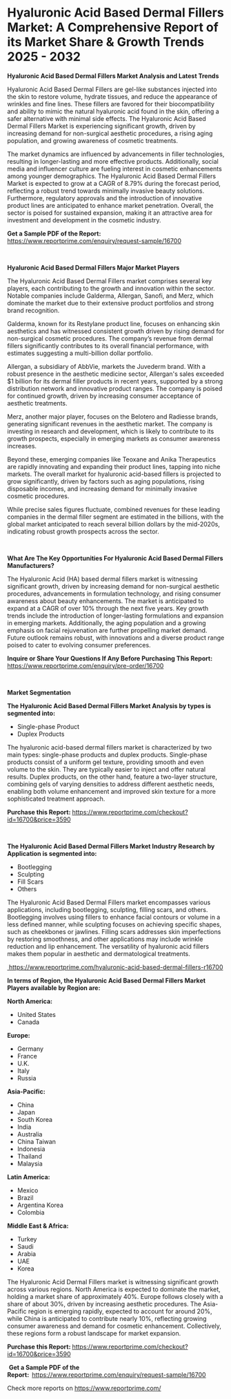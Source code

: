<p><h1>Hyaluronic Acid Based Dermal Fillers Market: A Comprehensive Report of its Market Share & Growth Trends 2025 - 2032</h1></p><p><strong>Hyaluronic Acid Based Dermal Fillers Market Analysis and Latest Trends</strong></p>
<p><p>Hyaluronic Acid Based Dermal Fillers are gel-like substances injected into the skin to restore volume, hydrate tissues, and reduce the appearance of wrinkles and fine lines. These fillers are favored for their biocompatibility and ability to mimic the natural hyaluronic acid found in the skin, offering a safer alternative with minimal side effects. The Hyaluronic Acid Based Dermal Fillers Market is experiencing significant growth, driven by increasing demand for non-surgical aesthetic procedures, a rising aging population, and growing awareness of cosmetic treatments.</p><p>The market dynamics are influenced by advancements in filler technologies, resulting in longer-lasting and more effective products. Additionally, social media and influencer culture are fueling interest in cosmetic enhancements among younger demographics. The Hyaluronic Acid Based Dermal Fillers Market is expected to grow at a CAGR of 8.79% during the forecast period, reflecting a robust trend towards minimally invasive beauty solutions. Furthermore, regulatory approvals and the introduction of innovative product lines are anticipated to enhance market penetration. Overall, the sector is poised for sustained expansion, making it an attractive area for investment and development in the cosmetic industry.</p></p>
<p><strong>Get a Sample PDF of the Report:&nbsp;</strong> <a href="https://www.reportprime.com/enquiry/request-sample/16700?utm_campaign=3175&utm_medium=2&utm_source=Github&utm_content=ia&utm_term=18032025&utm_id=hyaluronic-acid-based-dermal-fillers">https://www.reportprime.com/enquiry/request-sample/16700</a></p>
<p>&nbsp;</p>
<p><strong>Hyaluronic Acid Based Dermal Fillers Major Market Players</strong></p>
<p><p>The Hyaluronic Acid Based Dermal Fillers market comprises several key players, each contributing to the growth and innovation within the sector. Notable companies include Galderma, Allergan, Sanofi, and Merz, which dominate the market due to their extensive product portfolios and strong brand recognition.</p><p>Galderma, known for its Restylane product line, focuses on enhancing skin aesthetics and has witnessed consistent growth driven by rising demand for non-surgical cosmetic procedures. The company’s revenue from dermal fillers significantly contributes to its overall financial performance, with estimates suggesting a multi-billion dollar portfolio.</p><p>Allergan, a subsidiary of AbbVie, markets the Juvederm brand. With a robust presence in the aesthetic medicine sector, Allergan's sales exceeded $1 billion for its dermal filler products in recent years, supported by a strong distribution network and innovative product ranges. The company is poised for continued growth, driven by increasing consumer acceptance of aesthetic treatments.</p><p>Merz, another major player, focuses on the Belotero and Radiesse brands, generating significant revenues in the aesthetic market. The company is investing in research and development, which is likely to contribute to its growth prospects, especially in emerging markets as consumer awareness increases.</p><p>Beyond these, emerging companies like Teoxane and Anika Therapeutics are rapidly innovating and expanding their product lines, tapping into niche markets. The overall market for hyaluronic acid-based fillers is projected to grow significantly, driven by factors such as aging populations, rising disposable incomes, and increasing demand for minimally invasive cosmetic procedures.</p><p>While precise sales figures fluctuate, combined revenues for these leading companies in the dermal filler segment are estimated in the billions, with the global market anticipated to reach several billion dollars by the mid-2020s, indicating robust growth prospects across the sector.</p></p>
<p>&nbsp;</p>
<p><strong>What Are The Key Opportunities For Hyaluronic Acid Based Dermal Fillers Manufacturers?</strong></p>
<p><p>The Hyaluronic Acid (HA) based dermal fillers market is witnessing significant growth, driven by increasing demand for non-surgical aesthetic procedures, advancements in formulation technology, and rising consumer awareness about beauty enhancements. The market is anticipated to expand at a CAGR of over 10% through the next five years. Key growth trends include the introduction of longer-lasting formulations and expansion in emerging markets. Additionally, the aging population and a growing emphasis on facial rejuvenation are further propelling market demand. Future outlook remains robust, with innovations and a diverse product range poised to cater to evolving consumer preferences.</p></p>
<p><strong>Inquire or Share Your Questions If Any Before Purchasing This Report:</strong> <a href="https://www.reportprime.com/enquiry/pre-order/16700?utm_campaign=3175&utm_medium=2&utm_source=Github&utm_content=ia&utm_term=18032025&utm_id=hyaluronic-acid-based-dermal-fillers">https://www.reportprime.com/enquiry/pre-order/16700</a></p>
<p>&nbsp;</p>
<p><strong>Market Segmentation</strong></p>
<p><strong>The Hyaluronic Acid Based Dermal Fillers Market Analysis by types is segmented into:</strong></p>
<p><ul><li>Single-phase Product</li><li>Duplex Products</li></ul></p>
<p><p>The hyaluronic acid-based dermal fillers market is characterized by two main types: single-phase products and duplex products. Single-phase products consist of a uniform gel texture, providing smooth and even volume to the skin. They are typically easier to inject and offer natural results. Duplex products, on the other hand, feature a two-layer structure, combining gels of varying densities to address different aesthetic needs, enabling both volume enhancement and improved skin texture for a more sophisticated treatment approach.</p></p>
<p><strong>Purchase this Report:&nbsp;</strong><a href="https://www.reportprime.com/checkout?id=16700&price=3590&utm_campaign=3175&utm_medium=2&utm_source=Github&utm_content=ia&utm_term=18032025&utm_id=hyaluronic-acid-based-dermal-fillers">https://www.reportprime.com/checkout?id=16700&price=3590</a></p>
<p>&nbsp;</p>
<p><strong>The Hyaluronic Acid Based Dermal Fillers Market Industry Research by Application is segmented into:</strong></p>
<p><ul><li>Bootlegging</li><li>Sculpting</li><li>Fill Scars</li><li>Others</li></ul></p>
<p><p>The Hyaluronic Acid Based Dermal Fillers market encompasses various applications, including bootlegging, sculpting, filling scars, and others. Bootlegging involves using fillers to enhance facial contours or volume in a less defined manner, while sculpting focuses on achieving specific shapes, such as cheekbones or jawlines. Filling scars addresses skin imperfections by restoring smoothness, and other applications may include wrinkle reduction and lip enhancement. The versatility of hyaluronic acid fillers makes them popular in aesthetic and dermatological treatments.</p></p>
<p><a href="https://www.reportprime.com/hyaluronic-acid-based-dermal-fillers-r16700?utm_campaign=3175&utm_medium=2&utm_source=Github&utm_content=ia&utm_term=18032025&utm_id=hyaluronic-acid-based-dermal-fillers">&nbsp;https://www.reportprime.com/hyaluronic-acid-based-dermal-fillers-r16700</a></p>
<p><strong>In terms of Region, the Hyaluronic Acid Based Dermal Fillers Market Players available by Region are:</strong></p>
<p>
    <p> <strong> North America: </strong>
        <ul>
            <li>United States</li>
            <li>Canada</li>
        </ul>
        </p> 
    <p> <strong> Europe: </strong>
        <ul>
            <li>Germany</li>
            <li>France</li>
            <li>U.K.</li>
            <li>Italy</li>
            <li>Russia</li>
        </ul>
        </p> 
    <p> <strong> Asia-Pacific: </strong>
        <ul>
            <li>China</li>
            <li>Japan</li>
            <li>South Korea</li>
            <li>India</li>
            <li>Australia</li>
            <li>China Taiwan</li>
            <li>Indonesia</li>
            <li>Thailand</li>
            <li>Malaysia</li>
        </ul>
        </p> 
    <p> <strong> Latin America: </strong>
        <ul>
            <li>Mexico</li>
            <li>Brazil</li>
            <li>Argentina Korea</li>
            <li>Colombia</li>
        </ul>
        </p> 
    <p> <strong> Middle East & Africa: </strong>
        <ul>
            <li>Turkey</li>
            <li>Saudi</li>
            <li>Arabia</li>
            <li>UAE</li>
            <li>Korea</li>
        </ul>
    </p>
    </p>
<p><p>The Hyaluronic Acid Dermal Fillers market is witnessing significant growth across various regions. North America is expected to dominate the market, holding a market share of approximately 40%. Europe follows closely with a share of about 30%, driven by increasing aesthetic procedures. The Asia-Pacific region is emerging rapidly, expected to account for around 20%, while China is anticipated to contribute nearly 10%, reflecting growing consumer awareness and demand for cosmetic enhancement. Collectively, these regions form a robust landscape for market expansion.</p></p>
<p><strong>Purchase this Report: </strong><a href="https://www.reportprime.com/checkout?id=16700&price=3590&utm_campaign=3175&utm_medium=2&utm_source=Github&utm_content=ia&utm_term=18032025&utm_id=hyaluronic-acid-based-dermal-fillers">https://www.reportprime.com/checkout?id=16700&price=3590</a></p>
<p>&nbsp;<strong>Get a Sample PDF of the Report:&nbsp;&nbsp;</strong><a href="https://www.reportprime.com/enquiry/request-sample/16700?utm_campaign=3175&utm_medium=2&utm_source=Github&utm_content=ia&utm_term=18032025&utm_id=hyaluronic-acid-based-dermal-fillers">https://www.reportprime.com/enquiry/request-sample/16700</a></p>
<p><strong></strong></p>
<p>Check more reports on <a href="https://www.reportprime.com/?utm_campaign=3175&utm_medium=2&utm_source=Github&utm_content=ia&utm_term=18032025&utm_id=hyaluronic-acid-based-dermal-fillers">https://www.reportprime.com/</a></p>